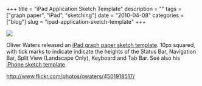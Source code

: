 +++
title = "iPad Application Sketch Template"
description = ""
tags = ["graph paper", "iPad", "sketching"]
date = "2010-04-08"
categories = ["blog"]
slug = "ipad-application-sketch-template"
+++



  <div class="notebook-screenshot"><a href="http://www.flickr.com/photos/owaters/4501918517/"><img src="/media/bluga/wt4bbdb8f9d6e23_large.jpg"/></a></div><p>Oliver Waters released an <a href="http://www.flickr.com/photos/owaters/4501918517/">iPad graph paper sketch template</a>. 10px squared, with tick marks to indicate indicate the heights of the Status Bar, Navigation Bar, Split View (Landscape Only), Keyboard and Tab Bar. See also his <a href="http://www.flickr.com/photos/owaters/3846053408/in/set-72157623733453872/">iPhone sketch template</a>.</p>

    
  <a href="http://www.flickr.com/photos/owaters/4501918517/">http://www.flickr.com/photos/owaters/4501918517/</a>
